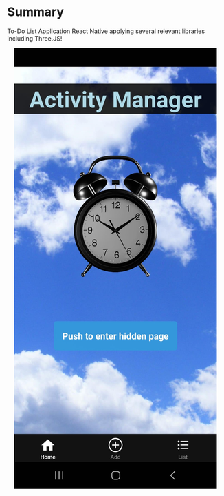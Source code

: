 # Summary
To-Do List Application React Native applying several relevant libraries including Three.JS!

<p align="center">
<img src="screenshot.jpg">
</p>